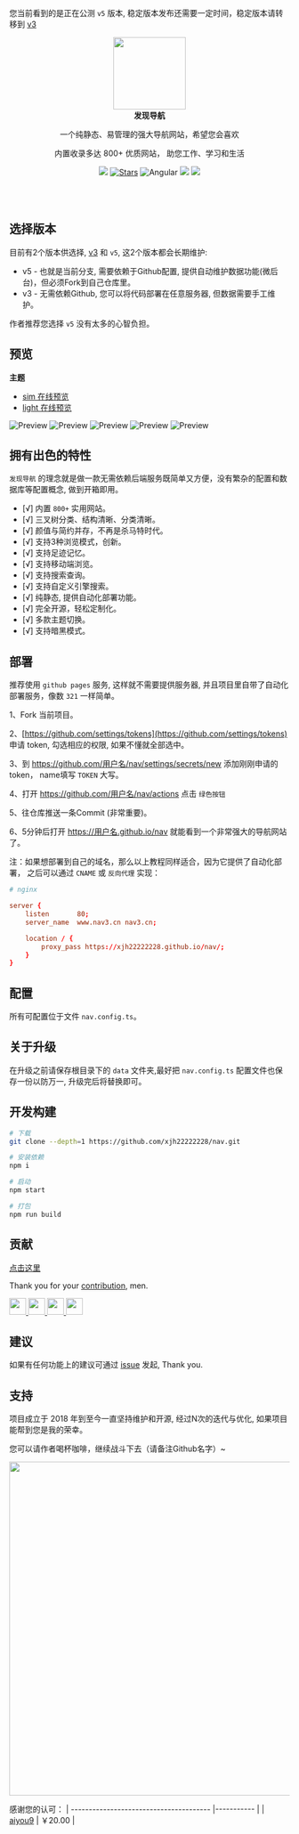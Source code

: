 您当前看到的是正在公测 `v5` 版本, 稳定版本发布还需要一定时间，稳定版本请转移到 [v3](https://github.com/xjh22222228/nav/tree/v3)

<p align="center">
  <a href="https://nav3.cn/?g">
    <img src="src/assets/logo.png" width="130" />
  </a>
  <br />
  <b>发现导航</b>
  <p align="center">一个纯静态、易管理的强大导航网站，希望您会喜欢</p>
  <p align="center">内置收录多达 800+ 优质网站， 助您工作、学习和生活</p>
  <p align="center">
    <img src="https://img.shields.io/github/v/release/xjh22222228/nav" />
    <a href="https://github.com/xjh22222228/nav/stargazers"><img src="https://img.shields.io/github/stars/xjh22222228/nav" alt="Stars"/></a>
    <img alt="Angular" src="https://img.shields.io/static/v1.svg?label=&message=Angular11&style=flat-square&color=C82B38">
    <img src="https://img.shields.io/github/license/xjh22222228/nav" />
    <a href="https://hits.dwyl.com/xjh22222228/nav">
      <img src="https://hits.dwyl.com/xjh22222228/nav.svg" />
    </a>
  </p>
</p>

<br />
<br />


## 选择版本
目前有2个版本供选择, [v3](https://github.com/xjh22222228/nav/tree/v3) 和 `v5`, 这2个版本都会长期维护:

- v5 - 也就是当前分支, 需要依赖于Github配置, 提供自动维护数据功能(微后台)，但必须Fork到自己仓库里。
- v3 - 无需依赖Github, 您可以将代码部署在任意服务器, 但数据需要手工维护。

作者推荐您选择 `v5` 没有太多的心智负担。



## 预览
**主题**

- [sim 在线预览](https://nav3.cn/#/sim)
- [light 在线预览](https://nav3.cn/#/light)

![Preview](media/1.png)
![Preview](media/2.png)
![Preview](media/3.png)
![Preview](media/4.png)
![Preview](media/5.png)




## 拥有出色的特性
`发现导航` 的理念就是做一款无需依赖后端服务既简单又方便，没有繁杂的配置和数据库等配置概念, 做到开箱即用。

- [√] 内置 `800+` 实用网站。
- [√] 三叉树分类、结构清晰、分类清晰。
- [√] 颜值与简约并存，不再是杀马特时代。
- [√] 支持3种浏览模式，创新。
- [√] 支持足迹记忆。
- [√] 支持移动端浏览。
- [√] 支持搜索查询。
- [√] 支持自定义引擎搜索。
- [√] 纯静态, 提供自动化部署功能。
- [√] 完全开源，轻松定制化。
- [√] 多款主题切换。
- [√] 支持暗黑模式。



## 部署
推荐使用 `github pages` 服务, 这样就不需要提供服务器, 并且项目里自带了自动化部署服务，像数 `321` 一样简单。

1、Fork 当前项目。

2、[https://github.com/settings/tokens](https://github.com/settings/tokens) 申请 token, 勾选相应的权限, 如果不懂就全部选中。

3、到 https://github.com/用户名/nav/settings/secrets/new  添加刚刚申请的token， name填写 `TOKEN` 大写。

4、打开 https://github.com/用户名/nav/actions 点击 `绿色按钮`

5、往仓库推送一条Commit (非常重要)。

6、5分钟后打开 https://用户名.github.io/nav 就能看到一个非常强大的导航网站了。


注：如果想部署到自己的域名，那么以上教程同样适合，因为它提供了自动化部署， 之后可以通过 `CNAME` 或 `反向代理` 实现：

```conf
# nginx

server {
    listen       80;
    server_name  www.nav3.cn nav3.cn;

    location / {
        proxy_pass https://xjh22222228.github.io/nav/;
    }
}
```


## 配置
所有可配置位于文件 `nav.config.ts`。




## 关于升级
在升级之前请保存根目录下的 `data` 文件夹,最好把 `nav.config.ts` 配置文件也保存一份以防万一, 升级完后将替换即可。






## 开发构建
``` bash
# 下载
git clone --depth=1 https://github.com/xjh22222228/nav.git

# 安装依赖
npm i

# 启动
npm start

# 打包
npm run build
```



## 贡献
[点击这里](https://github.com/xjh22222228/nav/tree/master/data)

Thank you for your [contribution](https://github.com/xjh22222228/nav/issues), men.

<a href="https://github.com/YutHelloWorld">
  <img src="https://avatars1.githubusercontent.com/u/20860159?s=460&v=4" width="30px" height="30px" />
</a>
<a href="https://github.com/JJJTHuang">
  <img src="https://avatars3.githubusercontent.com/u/22817432?s=460&v=4" width="30px" height="30px" />
</a>
<a href="https://github.com/Fechin">
  <img src="https://avatars1.githubusercontent.com/u/2541482?s=460&v=4" width="30px" height="30px" />
</a>
<a href="https://github.com/setdiaoyong">
  <img src="https://avatars1.githubusercontent.com/u/62551864?s=460&v=4" width="30px" height="30px" />
</a>



## 建议
如果有任何功能上的建议可通过 [issue](https://github.com/xjh22222228/nav/issues) 发起, Thank you.



## 支持
项目成立于 2018 年到至今一直坚持维护和开源, 经过N次的迭代与优化, 如果项目能帮到您是我的荣幸。

您可以请作者喝杯咖啡，继续战斗下去（请备注Github名字）~

<img src="https://raw.sevencdn.com/xjh22222228/public/gh-pages/img/32.png" width="600">

感谢您的认可：
| --------------------------------------- |----------- |
| [aiyou9](https://github.com/aiyou9)     | ￥20.00     |

